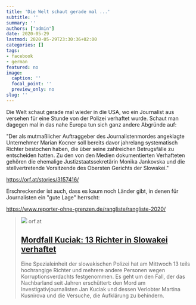 ```yaml
---
title: 'Die Welt schaut gerade mal ...'
subtitle: ''
summary: ''
authors: ["admin"]
date: 2020-05-29
lastmod: 2020-05-29T23:30:36+02:00
categories: []
tags:
- facebook
- german
featured: no
image:
  caption: ''
  focal_point: ''
  preview_only: no
slug: ''
---
```

Die Welt schaut gerade mal wieder in die USA, wo ein Journalist aus versehen für eine Stunde von der Polizei verhaftet wurde. Schaut man dagegen mal in das nahe Europa tun sich ganz andere Abgründe auf:

"Der als mutmaßlicher Auftraggeber des Journalistenmordes angeklagte Unternehmer Marian Kocner soll bereits davor jahrelang systematisch Richter bestochen haben, die über seine zahlreichen Betrugsfälle zu entscheiden hatten. Zu den von den Medien dokumentierten Verhafteten gehören die ehemalige Justizstaatssekretärin Monika Jankovska und die stellvertretende Vorsitzende des Obersten Gerichts der Slowakei."

https://orf.at/stories/3157416/

Erschreckender ist auch, dass es kaum noch Länder gibt, in denen für Journalisten ein "gute Lage" herrscht:

https://www.reporter-ohne-grenzen.de/rangliste/rangliste-2020/
> [![](https://ibs.orf.at/news?image=https%3A%2F%2Fassets.orf.at%2Fmims%2F2020%2F11%2F75%2Fcrops%2Fw%3D1200%2Ch%3D630%2Cq%3D75%2F500850_master_168875_slowakei_kuciak_richter_haft_r.jpg%3Fs%3D6106f9631ff521a7afde36eac79dada6a88969d0)](https://orf.at/stories/3157416/)
> orf.at
> ## [Mordfall Kuciak: 13 Richter in Slowakei verhaftet](https://orf.at/stories/3157416/)
>
>Eine Spezialeinheit der slowakischen Polizei hat am Mittwoch 13 teils hochrangige Richter und mehrere andere Personen wegen Korruptionsverdachts festgenommen. Es geht um den Fall, der das Nachbarland seit Jahren erschüttert: den Mord am Investigativjournalisten Jan Kuciak und dessen Verlobter Martina Kusnirova und die Versuche, die Aufklärung zu behindern.


